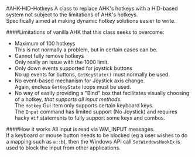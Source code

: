 #AHK-HID-Hotkeys
A class to replace AHK's hotkeys with a HID-based system not subject to the limitations of AHK's hotkeys.  
Specifically aimed at making dynamic hotkey solutions easier to write.

####Limitations of vanilla AHK that this class seeks to overcome:
* Maximum of 100 hotkeys  
This is not normally a problem, but in certain cases can be.
* Cannot fully remove hotkeys  
Only really an issue with the 1000 limit.
* Only down events supported for joystick buttons  
No up events for buttons, `GetKeyState()` must normally be used.
* No event-based mechanism for Joystick axis change.  
Again, endless `GetKeyState` loops must be used.
* No way of easily providing a "Bind" box that facilitates visually choosing of a hotkey, *that supports all input methods*.  
The `Hotkey` Gui item only supports certain keyboard keys.  
The `Input` command has limited support (No Joystick) and requires hacky `#if` statements to fully support some keys and combos.  

####How it works
All input is read via WM_INPUT messages.  
If a keyboard or mouse button needs to be blocked (eg a user wishes to do a mapping such as `a::b`), then the Windows API call `SetWindowsHookEx` is used to block the input from other applications.
